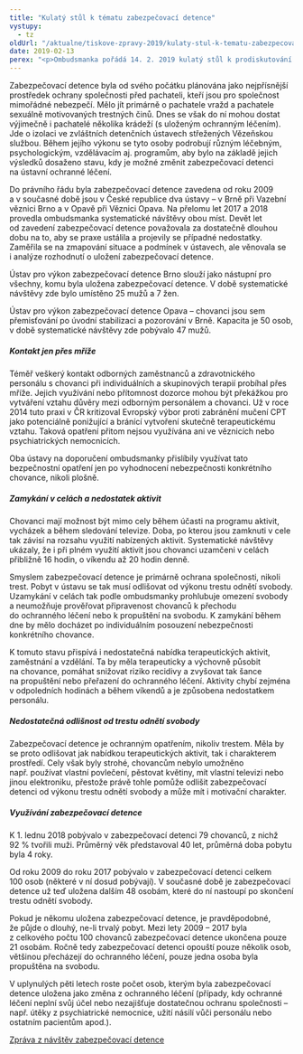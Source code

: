 ```yaml
---
title: "Kulatý stůl k tématu zabezpečovací detence"
vystupy:
  - tz
oldUrl: "/aktualne/tiskove-zpravy-2019/kulaty-stul-k-tematu-zabezpecovaci-detence/"
date: 2019-02-13
perex: "<p>Ombudsmanka pořádá 14. 2. 2019 kulatý stůl k prodiskutování zjištění z návštěv ústavů pro výkon zabezpečovací detence. Ta byla v České republice zavedena v roce 2009 a v současné době fungují dva ústavy, v Brně a Opavě. Na přelomu let 2017 a 2018 ombudsmanka oba navštívila a v rámci kulatého stolu bude o svých zjištěních jednat se zástupci ústavů, Ministerstva spravedlnosti ČR, Vězeňské služby ČR, soudů, státního zastupitelství.</p>"
---
```


<!-- imported from the old website -->

<p>Zabezpečovací detence byla od svého počátku plánována jako nejpřísnější prostředek ochrany společnosti před pachateli, kteří jsou pro společnost mimořádné nebezpečí. Mělo jít primárně o pachatele vražd a pachatele sexuálně motivovaných trestných činů. Dnes se však do ní mohou dostat výjimečně i pachatelé několika krádeží (s uloženým ochranným léčením). Jde o izolaci ve zvláštních detenčních ústavech střežených Vězeňskou službou. Během jejího výkonu se tyto osoby podrobují různým léčebným, psychologickým, vzdělávacím aj. programům, aby bylo na základě jejich výsledků dosaženo stavu, kdy je možné změnit zabezpečovací detenci na ústavní ochranné léčení.</p> <p>Do právního řádu byla zabezpečovací detence zavedena od roku 2009 a v současné době jsou v České republice dva ústavy – v Brně při Vazební věznici Brno a v Opavě při Věznici Opava. Na přelomu let 2017 a 2018 provedla ombudsmanka systematické návštěvy obou míst. Devět let od zavedení zabezpečovací detence považovala za dostatečně dlouhou dobu na to, aby se praxe ustálila a projevily se případné nedostatky. Zaměřila se na zmapování situace a podmínek v ústavech, ale věnovala se i analýze rozhodnutí o uložení zabezpečovací detence. </p> <p>Ústav pro výkon zabezpečovací detence Brno slouží jako nástupní pro všechny, komu byla uložena zabezpečovací detence. V době systematické návštěvy zde bylo umístěno 25 mužů a 7 žen.</p> <p>Ústav pro výkon zabezpečovací detence Opava – chovanci jsou sem přemisťování po úvodní stabilizaci a pozorování v Brně. Kapacita je 50 osob, v době systematické návštěvy zde pobývalo 47 mužů.</p> <h5>Kontakt jen přes mříže</h5> <p>Téměř veškerý kontakt odborných zaměstnanců a zdravotnického personálu s chovanci při individuálních a skupinových terapií probíhal přes mříže. Jejich využívání nebo přítomnost dozorce mohou být překážkou pro vytváření vztahu důvěry mezi odborným personálem a chovanci. Už v roce 2014 tuto praxi v ČR kritizoval Evropský výbor proti zabránění mučení CPT jako potenciálně ponižující a bránící vytvoření skutečně terapeutickému vztahu. Taková opatření přitom nejsou využívána ani ve věznicích nebo psychiatrických nemocnicích.</p> <p>Oba ústavy na doporučení ombudsmanky přislíbily využívat tato bezpečnostní opatření jen po vyhodnocení nebezpečnosti konkrétního chovance, nikoli plošně.</p> <h5>Zamykání v celách a nedostatek aktivit</h5> <p>Chovanci mají možnost být mimo cely během účasti na programu aktivit, vycházek a během sledování televize. Doba, po kterou jsou zamknuti v cele tak závisí na rozsahu využití nabízených aktivit. Systematické návštěvy ukázaly, že i při plném využití aktivit jsou chovanci uzamčeni v celách přibližně 16 hodin, o víkendu až 20 hodin denně.</p> <p>Smyslem zabezpečovací detence je primárně ochrana společnosti, nikoli trest. Pobyt v ústavu se tak musí odlišovat od výkonu trestu odnětí svobody. Uzamykání v celách tak podle ombudsmanky prohlubuje omezení svobody a neumožňuje prověřovat připravenost chovanců k přechodu do ochranného léčení nebo k propuštění na svobodu. K zamykání během dne by mělo docházet po individuálním posouzení nebezpečnosti konkrétního chovance.</p> <p>K tomuto stavu přispívá i nedostatečná nabídka terapeutických aktivit, zaměstnání a vzdělání. Ta by měla terapeuticky a výchovně působit na chovance, pomáhat snižovat riziko recidivy a zvyšovat tak šance na propuštění nebo přeřazení do ochranného léčení. Aktivity chybí zejména v odpoledních hodinách a během víkendů a je způsobena nedostatkem personálu.</p> <h5>Nedostatečná odlišnost od trestu odnětí svobody</h5> <p>Zabezpečovací detence je ochranným opatřením, nikoliv trestem. Měla by se proto odlišovat jak nabídkou terapeutických aktivit, tak i charakterem prostředí. Cely však byly strohé, chovancům nebylo umožněno např. používat vlastní povlečení, pěstovat květiny, mít vlastní televizi nebo jinou elektroniku, přestože právě tohle pomůže odlišit zabezpečovací detenci od výkonu trestu odnětí svobody a může mít i motivační charakter.</p> <h5>Využívání zabezpečovací detence</h5> <p>K 1. lednu 2018 pobývalo v zabezpečovací detenci 79 chovanců, z nichž 92 % tvořili muži. Průměrný věk představoval 40 let, průměrná doba pobytu byla 4 roky. </p> <p>Od roku 2009 do roku 2017 pobývalo v zabezpečovací detenci celkem 100 osob (některé v ní dosud pobývají). V současné době je zabezpečovací detence už teď uložena dalším 48 osobám, které do ní nastoupí po skončení trestu odnětí svobody.</p> <p>Pokud je někomu uložena zabezpečovací detence, je pravděpodobné, že půjde o dlouhý, ne-li trvalý pobyt. Mezi lety 2009 – 2017 byla z celkového počtu 100 chovanců zabezpečovací detence ukončena pouze 21 osobám. Ročně tedy zabezpečovací detenci opouští pouze několik osob, většinou přecházejí do ochranného léčení, pouze jedna osoba byla propuštěna na svobodu.</p><p> V uplynulých pěti letech roste počet osob, kterým byla zabezpečovací detence uložena jako změna z ochranného léčení (případy, kdy ochranné léčení neplní svůj účel nebo nezajišťuje dostatečnou ochranu společnosti – např. útěky z psychiatrické nemocnice, užití násilí vůči personálu nebo ostatním pacientům apod.). </p><p><a href="/uploads-importochrana_osob/ZARIZENI/Veznice/Zabezpecovaci_detence_2019.pdf" target="_blank">Zpráva z návštěv zabezpečovací detence</a></p>
